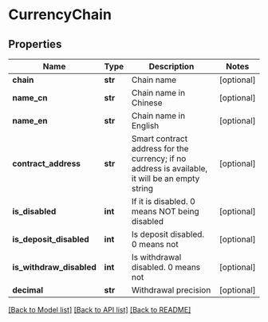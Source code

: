 # CurrencyChain

## Properties
Name | Type | Description | Notes
------------ | ------------- | ------------- | -------------
**chain** | **str** | Chain name | [optional] 
**name_cn** | **str** | Chain name in Chinese | [optional] 
**name_en** | **str** | Chain name in English | [optional] 
**contract_address** | **str** | Smart contract address for the currency; if no address is available, it will be an empty string | [optional] 
**is_disabled** | **int** | If it is disabled. 0 means NOT being disabled | [optional] 
**is_deposit_disabled** | **int** | Is deposit disabled. 0 means not | [optional] 
**is_withdraw_disabled** | **int** | Is withdrawal disabled. 0 means not | [optional] 
**decimal** | **str** | Withdrawal precision | [optional] 

[[Back to Model list]](../README.md#documentation-for-models) [[Back to API list]](../README.md#documentation-for-api-endpoints) [[Back to README]](../README.md)


